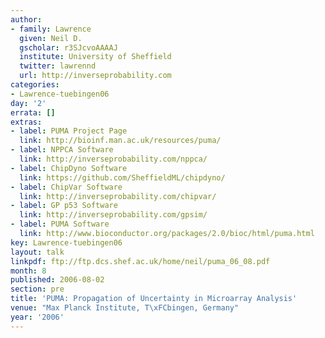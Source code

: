 ```yaml
---
author:
- family: Lawrence
  given: Neil D.
  gscholar: r3SJcvoAAAAJ
  institute: University of Sheffield
  twitter: lawrennd
  url: http://inverseprobability.com
categories:
- Lawrence-tuebingen06
day: '2'
errata: []
extras:
- label: PUMA Project Page
  link: http://bioinf.man.ac.uk/resources/puma/
- label: NPPCA Software
  link: http://inverseprobability.com/nppca/
- label: ChipDyno Software
  link: https://github.com/SheffieldML/chipdyno/
- label: ChipVar Software
  link: http://inverseprobability.com/chipvar/
- label: GP p53 Software
  link: http://inverseprobability.com/gpsim/
- label: PUMA Software
  link: http://www.bioconductor.org/packages/2.0/bioc/html/puma.html
key: Lawrence-tuebingen06
layout: talk
linkpdf: ftp://ftp.dcs.shef.ac.uk/home/neil/puma_06_08.pdf
month: 8
published: 2006-08-02
section: pre
title: 'PUMA: Propagation of Uncertainty in Microarray Analysis'
venue: "Max Planck Institute, T\xFCbingen, Germany"
year: '2006'
---
```

